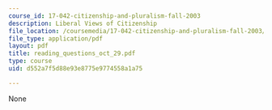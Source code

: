 ```yaml
---
course_id: 17-042-citizenship-and-pluralism-fall-2003
description: Liberal Views of Citizenship
file_location: /coursemedia/17-042-citizenship-and-pluralism-fall-2003/d552a7f5d88e93e8775e9774558a1a75_reading_questions_oct_29.pdf
file_type: application/pdf
layout: pdf
title: reading_questions_oct_29.pdf
type: course
uid: d552a7f5d88e93e8775e9774558a1a75

---
```

None